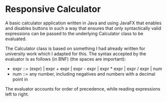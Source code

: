 # Responsive Calculator
A basic calculator application written in Java and using JavaFX that enables and disables buttons in such a way that ensures that only syntactically valid expressions can be passed to the underlying Calculator class to be evaluated.  

The Calculator class is based on something I had already written for university work which I adapted for this. The syntax accepted by the evaluator is as follows (in BNF) (the spaces are important):  
- expr ::= (expr) | expr + expr | expr - expr | expr * expr | expr / expr | num
- num ::= any number, including negatives and numbers with a decimal point in

The evaluator accounts for order of precedence, while reading expressions left to right.
